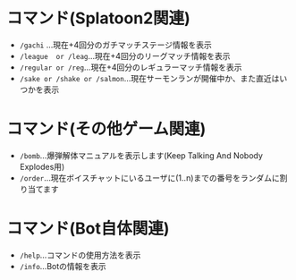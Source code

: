 # コマンド(Splatoon2関連)
* `/gachi` …現在+4回分のガチマッチステージ情報を表示
* `/league  or /leag`…現在+4回分のリーグマッチ情報を表示
* `/regular or /reg`…現在+4回分のレギュラーマッチ情報を表示
* `/sake or /shake or /salmon`…現在サーモンランが開催中か、また直近はいつかを表示

# コマンド(その他ゲーム関連)
* `/bomb`…爆弾解体マニュアルを表示します(Keep Talking And Nobody Explodes用)
* `/order`…現在ボイスチャットにいるユーザに(1..n)までの番号をランダムに割り当てます

# コマンド(Bot自体関連)
* `/help`…コマンドの使用方法を表示
* `/info`…Botの情報を表示
